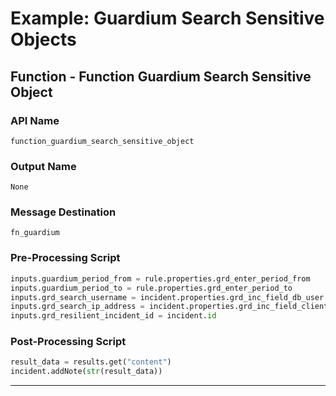 <!--
    DO NOT MANUALLY EDIT THIS FILE
    THIS FILE IS AUTOMATICALLY GENERATED WITH resilient-sdk codegen
    Generated with resilient-sdk v51.0.2.0.974
-->

# Example: Guardium Search Sensitive Objects

## Function - Function Guardium Search Sensitive Object

### API Name
`function_guardium_search_sensitive_object`

### Output Name
`None`

### Message Destination
`fn_guardium`

### Pre-Processing Script
```python
inputs.guardium_period_from = rule.properties.grd_enter_period_from
inputs.guardium_period_to = rule.properties.grd_enter_period_to
inputs.grd_search_username = incident.properties.grd_inc_field_db_user
inputs.grd_search_ip_address = incident.properties.grd_inc_field_client_ip
inputs.grd_resilient_incident_id = incident.id
```

### Post-Processing Script
```python
result_data = results.get("content")
incident.addNote(str(result_data))
```

---

